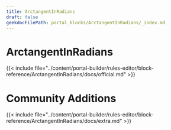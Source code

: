 ```yaml
---
title: ArctangentInRadians
draft: false
geekdocFilePath: portal_blocks/ArctangentInRadians/_index.md
---
```

# ArctangentInRadians
{{< include file="../content/portal-builder/rules-editor/block-reference/ArctangentInRadians/docs/official.md" >}}

# Community Additions

{{< include file="../content/portal-builder/rules-editor/block-reference/ArctangentInRadians/docs/extra.md" >}}